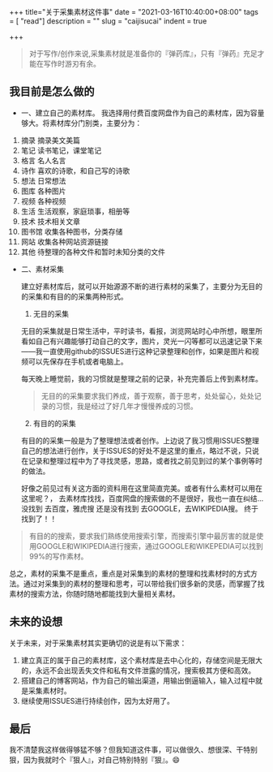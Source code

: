 +++
title="关于采集素材这件事"
date = "2021-03-16T10:40:00+08:00"
tags = [ "read"]
description = ""
slug = "caijisucai"
indent = true

+++

> 对于写作/创作来说,采集素材就是准备你的『弹药库』，只有『弹药』充足才能在写作时游刃有余。

## 我目前是怎么做的

- 一、建立自己的素材库。
我选择用付费百度网盘作为自己的素材库，因为容量够大。将素材库分门别类，主要分为：
1. 摘录 摘录美文美篇
2. 笔记 读书笔记，课堂笔记
3. 格言 名人名言
4. 诗作 喜欢的诗歌，和自己写的诗歌
5. 想法 日常想法
6. 图库 各种图片
7. 视频 各种视频
8. 生活 生活观察，家庭琐事，相册等
9. 技术 技术相关文章
10. 图书馆 收集各种图书，分类存储
11. 网站 收集各种网站资源链接
12. 其他 待整理的各种文件和暂时未知分类的文件

- 二、素材采集

  建立好素材库后，就可以开始源源不断的进行素材的采集了，主要分为无目的的采集和有目的的采集两种形式。

  1. 无目的采集

  无目的采集就是日常生活中，平时读书，看报，浏览网站时心中所想，眼里所看如自己有兴趣能够打动自己的文字，图片，灵光一闪等都可以迅速记录下来——我一直使用github的ISSUES进行这种记录整理和创作，如果是图片和视频可以先保存在手机或者电脑上。

  每天晚上睡觉前，我的习惯就是整理之前的记录，补充完善后上传到素材库。

  > 无目的的采集要求我们养成，善于观察，善于思考，处处留心，处处记录的习惯，我是经过了好几年才慢慢养成的习惯。

  2. 有目的的采集

  有目的的采集一般是为了整理想法或者创作。上边说了我习惯用ISSUES整理自己的想法进行创作，关于ISSUES的好处不是这里的重点，略过不说，只说在记录和整理过程中为了寻找灵感，思路，或者找之前见到过的某个事例等时的做法。

   好像之前见过有关这方面的资料用在这里简直完美。或者有什么素材可以用在这里呢？，
 去素材库找找，百度网盘的搜索做的不是很好，我也一直在纠结...
   没找到
   去百度，雅虎搜
   还是没有找到
   去GOOGLE，去WIKIPEDIA搜。
   终于找到了！！
  
> 有目的的搜索，要求我们熟练使用搜索引擎，而搜索引擎中最厉害的就是使用GOOGLE和WIKIPEDIA进行搜索，通过GOOGLE和WIKEPEDIA可以找到99%的写作素材。

总之，素材的采集不是重点，重点是对采集到的素材的整理和找素材时的方式方法。通过对采集到的素材的整理和思考，可以带给我们很多新的灵感，而掌握了找素材的搜索方法，你随时随地都能找到大量相关素材。

## 未来的设想

关于未来，对于采集素材其实更确切的说是有以下需求：

1. 建立真正的属于自己的素材库，这个素材库是去中心化的，存储空间是无限大的，永远不会出现丢失文件和私有文件泄露的情况，搜索极其方便和高效。
2. 搭建自己的博客网站，作为自己的输出渠道，用输出倒逼输入，输入过程中就是采集素材时。
3. 继续使用ISSUES进行持续创作，因为太好用了。

## 最后

我不清楚我这样做得够猛不够？但我知道这件事，可以做很久、想很深、干特别狠，因为我就时个『狠人』，对自己特别特别『狠』。😄



  
